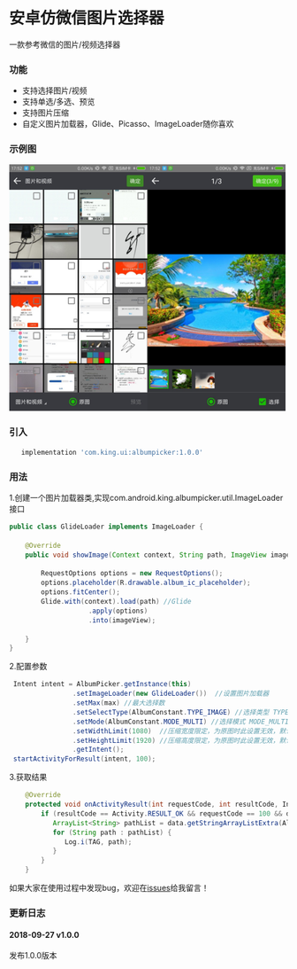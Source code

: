 # 安卓仿微信图片选择器

一款参考微信的图片/视频选择器

### 功能

- 支持选择图片/视频
- 支持单选/多选、预览
- 支持图片压缩
- 自定义图片加载器，Glide、Picasso、ImageLoader随你喜欢

### 示例图
<div>
<img src="/guide/picker.jpg" width="250" height="445" style="float:left"/>     <img src="/guide/preview.jpg" width="250" height="445"/>
</div>

### 引入

```groovy
   implementation 'com.king.ui:albumpicker:1.0.0'
```

### 用法

1.创建一个图片加载器类,实现com.android.king.albumpicker.util.ImageLoader接口

```java
public class GlideLoader implements ImageLoader {

    @Override
    public void showImage(Context context, String path, ImageView imageView) {

        RequestOptions options = new RequestOptions();
        options.placeholder(R.drawable.album_ic_placeholder);
        options.fitCenter();
        Glide.with(context).load(path) //Glide
                    .apply(options)
                    .into(imageView);
      
    }
}
```

2.配置参数

```java
 Intent intent = AlbumPicker.getInstance(this)
                .setImageLoader(new GlideLoader())  //设置图片加载器
                .setMax(max) //最大选择数
                .setSelectType(AlbumConstant.TYPE_IMAGE) //选择类型 TYPE_ALL:图片和视频 TYPE_IMAGE:图片 TYPE_VIDEO:视频
                .setMode(AlbumConstant.MODE_MULTI) //选择模式 MODE_MULTI：多选 MODE_SINGLE：单选
                .setWidthLimit(1080)  //压缩宽度限定，为原图时此设置无效，默认720
                .setHeightLimit(1920) //压缩高度限定，为原图时此设置无效，默认1280
                .getIntent();
 startActivityForResult(intent, 100);
```

3.获取结果

```java
    @Override
    protected void onActivityResult(int requestCode, int resultCode, Intent data) {
        if (resultCode == Activity.RESULT_OK && requestCode == 100 && data != null) {
           ArrayList<String> pathList = data.getStringArrayListExtra(AlbumConstant.RESULT_KEY_PATH_LIST);
           for (String path : pathList) {
              Log.i(TAG, path);
           }
        }
    }
```

如果大家在使用过程中发现bug，欢迎在[issues](https://github.com/GdinKing/AlbumPicker/issues)给我留言！

### 更新日志

#### 2018-09-27 v1.0.0

 发布1.0.0版本


